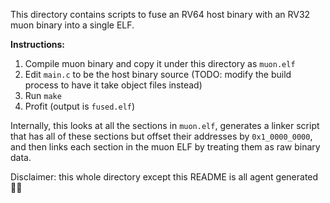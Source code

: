 This directory contains scripts to fuse an RV64 host binary with an RV32 muon
binary into a single ELF.

**Instructions:**
1. Compile muon binary and copy it under this directory as `muon.elf`
2. Edit `main.c` to be the host binary source (TODO: modify the build process to
   have it take object files instead)
3. Run `make`
4. Profit (output is `fused.elf`)

Internally, this looks at all the sections in `muon.elf`, generates a linker
script that has all of these sections but offset their addresses by
`0x1_0000_0000`, and then links each section in the muon ELF by treating them as
raw binary data.

Disclaimer: this whole directory except this README is all agent generated 🤖✨

